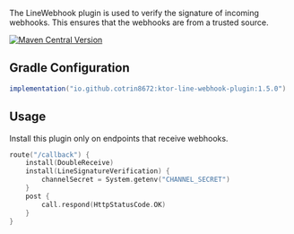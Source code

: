 The LineWebhook plugin is used to verify the signature of incoming webhooks. This ensures that the webhooks are from a trusted source.

[![Maven Central Version](https://img.shields.io/maven-central/v/io.github.cotrin8672/ktor-line-webhook-plugin)
](https://central.sonatype.com/artifact/io.github.cotrin8672/ktor-line-webhook-plugin)
## Gradle Configuration
```gradle
implementation("io.github.cotrin8672:ktor-line-webhook-plugin:1.5.0")
```

## Usage
Install this plugin only on endpoints that receive webhooks.
```kotlin
route("/callback") {
    install(DoubleReceive)
    install(LineSignatureVerification) {
        channelSecret = System.getenv("CHANNEL_SECRET")
    }
    post {
        call.respond(HttpStatusCode.OK)
    }
}
```
